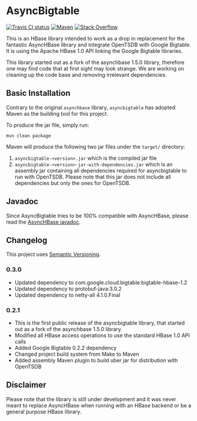 # AsyncBigtable 

[![Travis CI status][travis-shield]][travis-link]
[![Maven][maven-shield]][maven-link]
[![Stack Overflow][stackoverflow-shield]][stackoverflow-link]

This is an HBase library intended to work as a drop in replacement for the
fantastic AsyncHBase library and integrate OpenTSDB with Google Bigtable.
It is using the Apache HBase 1.0 API linking the Google Bigtable
libraries. 

This library started out as a fork of the asynchbase 1.5.0 library, therefore one may 
find code that at first sight may look strange. We are working on cleaning
up the code base and removing irrelevant dependencies.

## Basic Installation

Contrary to the original `asynchbase` library, `asyncbigtable` has adopted Maven
as the building tool for this project.

To produce the jar file, simply run:

    mvn clean package

Maven will produce the following two jar files under the `target/` directory:

1. `asyncbigtable-<version>.jar` which is the compiled jar file
2. `asyncbigtable-<version>-jar-with-dependencies.jar` which is an assembly jar containing 
all dependencies required for asyncbigtable to run with OpenTSDB. Please note that this 
jar does not include all dependencies but only the ones for OpenTSDB.

## Javadoc

Since AsyncBigtable tries to be 100% compatible with AsyncHBase, please read the 
[AsyncHBase javadoc](http://opentsdb.github.io/asynchbase/javadoc/index.html).

## Changelog

This project uses [Semantic Versioning](http://semver.org/).

### 0.3.0

- Updated dependency to com.google.cloud.bigtable:bigtable-hbase-1.2
- Updated dependency to protobuf-java:3.0.2
- Updated dependency to netty-all 4.1.0.Final 

### 0.2.1

- This is the first public release of the asyncbigtable library, that
started out as a fork of the asynchbase 1.5.0 library.
- Modified all HBase access operations to use the standard HBase 1.0 API calls
- Added Google Bigtable 0.2.2 dependency
- Changed project build system from Make to Maven
- Added assembly Maven plugin to build uber jar for distribution with OpenTSDB

## Disclaimer

Please note that the library is still under development and it was never meant
to replace AsyncHBase when running with an HBase backend or be a general
purpose HBase library.

<!-- references -->

[travis-shield]: https://travis-ci.org/OpenTSDB/asyncbigtable.svg
[travis-link]: https://travis-ci.org/OpenTSDB/asyncbigtable
[maven-shield]: https://img.shields.io/maven-central/v/com.pythian.opentsdb/asyncbigtable.svg
[maven-link]: https://search.maven.org/#search%7Cga%7C1%7Ccom.pythian.opentsdb
[stackoverflow-shield]: https://img.shields.io/badge/stackoverflow-opentsdb-green.svg
[stackoverflow-link]: https://stackoverflow.com/questions/tagged/opentsdb
